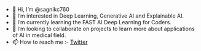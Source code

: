 - 👋 Hi, I’m @sagnikc760
- 👀 I’m interested in Deep Learning, Generative AI and Explainable AI.
- 🌱 I’m currently learning the FAST AI Deep Learning for Coders.
- 💞️ I’m looking to collaborate on projects to learn more about applications of AI in medical field.
- 📫 How to reach me :- [Twitter](https://twitter.com/csagnik76)

<!---
sagnikc760/sagnikc760 is a ✨ special ✨ repository because its `README.md` (this file) appears on your GitHub profile.
You can click the Preview link to take a look at your changes.
--->
